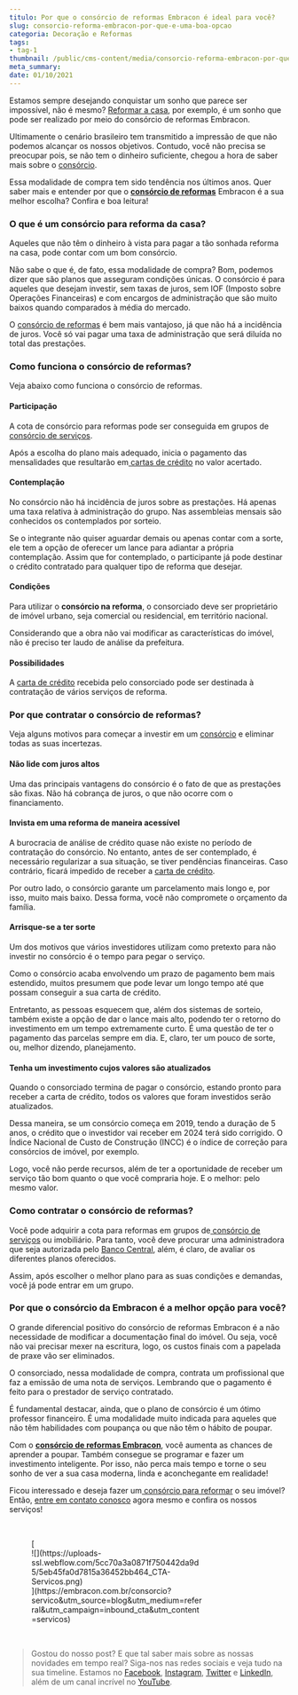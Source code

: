 ```yaml
---
titulo: Por que o consórcio de reformas Embracon é ideal para você?
slug: consorcio-reforma-embracon-por-que-e-uma-boa-opcao
categoria: Decoração e Reformas
tags:
- tag-1
thumbnail: /public/cms-content/media/consorcio-reforma-embracon-por-que-e-uma-boa-opcao.jpg
meta_summary: 
date: 01/10/2021
---
```

Estamos sempre desejando conquistar um sonho que parece ser impossível, não é mesmo? [Reformar a casa](https://www.embracon.com.br/blog/quando-e-por-que-reformar-a-sua-casa-saiba-aqui), por exemplo, é um sonho que pode ser realizado por meio do consórcio de reformas Embracon.

Ultimamente o cenário brasileiro tem transmitido a impressão de que não podemos alcançar os nossos objetivos. Contudo, você não precisa se preocupar pois, se não tem o dinheiro suficiente, chegou a hora de saber mais sobre o [consórcio](http://embracon.com.br/consorcio-servicos).

Essa modalidade de compra tem sido tendência nos últimos anos. Quer saber mais e entender por que o [**consórcio de reformas**](https://www.youtube.com/watch?v=-FO8uWuI4xY) Embracon é a sua melhor escolha? Confira e boa leitura!

### O que é um consórcio para reforma da casa?

Aqueles que não têm o dinheiro à vista para pagar a tão sonhada reforma na casa, pode contar com um bom consórcio.

Não sabe o que é, de fato, essa modalidade de compra? Bom, podemos dizer que são planos que asseguram condições únicas. O consórcio é para aqueles que desejam investir, sem taxas de juros, sem IOF (Imposto sobre Operações Financeiras) e com encargos de administração que são muito baixos quando comparados à média do mercado.

O [consórcio de reformas](https://www.embracon.com.br/blog/quando-e-por-que-reformar-a-sua-casa-saiba-aqui) é bem mais vantajoso, já que não há a incidência de juros. Você só vai pagar uma taxa de administração que será diluída no total das prestações.

### Como funciona o consórcio de reformas?

Veja abaixo como funciona o consórcio de reformas.

#### Participação

A cota de consórcio para reformas pode ser conseguida em grupos de [consórcio de serviços](http://embracon.com.br/consorcio-servicos).

Após a escolha do plano mais adequado, inicia o pagamento das mensalidades que resultarão em[ cartas de crédito](https://www.embracon.com.br/conhecaoconsorcio/o-que-e-carta-de-credito) no valor acertado.

#### Contemplação

No consórcio não há incidência de juros sobre as prestações. Há apenas uma taxa relativa à administração do grupo. Nas assembleias mensais são conhecidos os contemplados por sorteio.

Se o integrante não quiser aguardar demais ou apenas contar com a sorte, ele tem a opção de oferecer um lance para adiantar a própria contemplação. Assim que for contemplado, o participante já pode destinar o crédito contratado para qualquer tipo de reforma que desejar.

#### Condições

Para utilizar o **consórcio na reforma**, o consorciado deve ser proprietário de imóvel urbano, seja comercial ou residencial, em território nacional.

Considerando que a obra não vai modificar as características do imóvel, não é preciso ter laudo de análise da prefeitura.

#### Possibilidades

A [carta de crédito](https://www.embracon.com.br/conhecaoconsorcio/o-que-e-carta-de-credito) recebida pelo consorciado pode ser destinada à contratação de vários serviços de reforma.

### Por que contratar o consórcio de reformas?

Veja alguns motivos para começar a investir em um [consórcio](http://embracon.com.br/consorcio-servicos) e eliminar todas as suas incertezas.

#### Não lide com juros altos

Uma das principais vantagens do consórcio é o fato de que as prestações são fixas. Não há cobrança de juros, o que não ocorre com o financiamento.

#### Invista em uma reforma de maneira acessível

A burocracia de análise de crédito quase não existe no período de contratação do consórcio. No entanto, antes de ser contemplado, é necessário regularizar a sua situação, se tiver pendências financeiras. Caso contrário, ficará impedido de receber a [carta de crédito](https://www.embracon.com.br/conhecaoconsorcio/o-que-e-carta-de-credito).

Por outro lado, o consórcio garante um parcelamento mais longo e, por isso, muito mais baixo. Dessa forma, você não compromete o orçamento da família.

#### Arrisque-se a ter sorte

Um dos motivos que vários investidores utilizam como pretexto para não investir no consórcio é o tempo para pegar o serviço.

Como o consórcio acaba envolvendo um prazo de pagamento bem mais estendido, muitos presumem que pode levar um longo tempo até que possam conseguir a sua carta de crédito.

Entretanto, as pessoas esquecem que, além dos sistemas de sorteio, também existe a opção de dar o lance mais alto, podendo ter o retorno do investimento em um tempo extremamente curto. É uma questão de ter o pagamento das parcelas sempre em dia. E, claro, ter um pouco de sorte, ou, melhor dizendo, planejamento.

#### Tenha um investimento cujos valores são atualizados

Quando o consorciado termina de pagar o consórcio, estando pronto para receber a carta de crédito, todos os valores que foram investidos serão atualizados.

Dessa maneira, se um consórcio começa em 2019, tendo a duração de 5 anos, o crédito que o investidor vai receber em 2024 terá sido corrigido. O Índice Nacional de Custo de Construção (INCC) é o índice de correção para consórcios de imóvel, por exemplo.

Logo, você não perde recursos, além de ter a oportunidade de receber um serviço tão bom quanto o que você compraria hoje. E o melhor: pelo mesmo valor.

### Como contratar o consórcio de reformas?

Você pode adquirir a cota para reformas em grupos de[ consórcio de serviços](http://embracon.com.br/consorcio-servicos) ou imobiliário. Para tanto, você deve procurar uma administradora que seja autorizada pelo [Banco Central](https://www.bcb.gov.br/estabilidadefinanceira/administradoraconsorcio), além, é claro, de avaliar os diferentes planos oferecidos.

Assim, após escolher o melhor plano para as suas condições e demandas, você já pode entrar em um grupo.

### Por que o consórcio da Embracon é a melhor opção para você?

O grande diferencial positivo do consórcio de reformas Embracon é a não necessidade de modificar a documentação final do imóvel. Ou seja, você não vai precisar mexer na escritura, logo, os custos finais com a papelada de praxe vão ser eliminados.

O consorciado, nessa modalidade de compra, contrata um profissional que faz a emissão de uma nota de serviços. Lembrando que o pagamento é feito para o prestador de serviço contratado.

É fundamental destacar, ainda, que o plano de consórcio é um ótimo professor financeiro. É uma modalidade muito indicada para aqueles que não têm habilidades com poupança ou que não têm o hábito de poupar.

Com o [**consórcio de reformas Embracon**](http://embracon.com.br/consorcio-servicos), você aumenta as chances de aprender a poupar. Também consegue se programar e fazer um investimento inteligente. Por isso, não perca mais tempo e torne o seu sonho de ver a sua casa moderna, linda e aconchegante em realidade!

Ficou interessado e deseja fazer um[ consórcio para reformar](https://www.embracon.com.br/blog/consorcio-de-servicos-para-reformas-e-decoracao) o seu imóvel? Então, [entre em contato conosco](https://www.embracon.com.br/) agora mesmo e confira os nossos serviços!

‍

<figure class="w-richtext-figure-type-image w-richtext-align-center" style="max-width:310px">[<div>![](https://uploads-ssl.webflow.com/5cc70a3a0871f750442da9d5/5eb45fa0d7815a36452bb464_CTA-Servicos.png)</div>](https://embracon.com.br/consorcio?servico&utm_source=blog&utm_medium=referral&utm_campaign=inbound_cta&utm_content=servicos)</figure>‍

> Gostou do nosso post? E que tal saber mais sobre as nossas novidades em tempo real? Siga-nos nas redes sociais e veja tudo na sua timeline. Estamos no [Facebook](https://www.facebook.com/embracon/), [Instagram](https://www.instagram.com/embraconoficial/), [Twitter](https://twitter.com/embracon) e [LinkedIn](https://www.linkedin.com/company/1018875/), além de um canal incrível no [YouTube](https://www.youtube.com/channel/UCL-Y0mv9zc73Iek48NLUBzQ).
